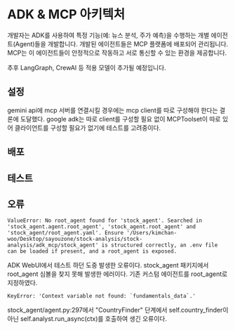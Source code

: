 # ADK & MCP 아키텍처

개발자는 ADK를 사용하여 특정 기능(예: 뉴스 분석, 주가 예측)을 수행하는 개별 에이전트(Agent)들을 개발합니다. 개발된 에이전트들은 MCP 플랫폼에 배포되어 관리됩니다. MCP는 이 에이전트들이 안정적으로 작동하고 서로 통신할 수 있는 환경을 제공합니다.

추후 LangGraph, CrewAI 등 적용 모델이 추가될 예정입니다.

## 설정
gemini api에 mcp 서버를 연결시킬 경우에는 mcp client를 따로 구성해야 한다는 결론에 도달했다.
google adk는 따로 client를 구성할 필요 없이 MCPToolset이 따로 있어 클라이언트를 구성할 필요가 없기에 테스트를 고려중이다.
## 배포

## 테스트

## 오류
```
ValueError: No root_agent found for 'stock_agent'. Searched in 'stock_agent.agent.root_agent', 'stock_agent.root_agent' and 'stock_agent/root_agent.yaml'. Ensure '/Users/kimchan-woo/Desktop/sayouzone/stock-analysis/stock-analysis/adk_mcp/stock_agent' is structured correctly, an .env file can be loaded if present, and a root_agent is exposed.
```
ADK WebUI에서 테스트 하던 도중 발생한 오류이다. stock_agent 패키지에서 root_agent 심볼을 찾지 못해 발생한 에러이다.
기존 커스텀 에이전트를 root_agent로 지정하였다.

```
KeyError: 'Context variable not found: `fundamentals_data`.'
```
stock_agent/agent.py:297에서 "CountryFinder" 단계에서 self.country_finder이 아닌 self.analyst.run_async(ctx)를 호출하여 생긴 오류이다.